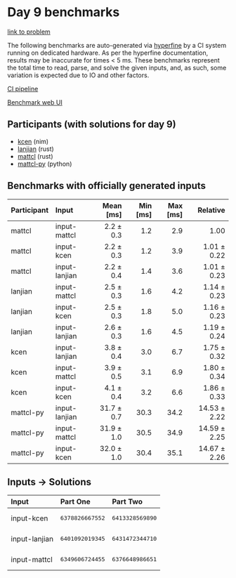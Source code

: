 # Day 9 benchmarks

[link to problem](https://adventofcode.com/2024/day/9)

The following benchmarks are auto-generated via
[hyperfine](https://github.com/sharkdp/hyperfine) by a CI system running on
dedicated hardware. As per the hyperfine documentation, results may be
inaccurate for times < 5 ms. These benchmarks represent the total time to read,
parse, and solve the given inputs, and, as such, some variation is expected due
to IO and other factors.

[CI pipeline](http://ci.papercode.net:8080/teams/main/pipelines/aoc2024)

[Benchmark web UI](https://aoc.ancalagon.black)


## Participants (with solutions for day 9)

- [kcen](https://github.com/kcen/aoc2024) (nim)
- [lanjian](https://github.com/lanjian/aoc-2024) (rust)
- [mattcl](https://github.com/mattcl/aoc2024) (rust)
- [mattcl-py](https://github.com/mattcl/aoc2024-py) (python)


## Benchmarks with officially generated inputs

| Participant | Input | Mean [ms] | Min [ms] | Max [ms] | Relative |
|:---|:---|---:|---:|---:|---:|
| mattcl | input-mattcl | 2.2 ± 0.3 | 1.2 | 2.9 | 1.00 |
| mattcl | input-kcen | 2.2 ± 0.3 | 1.2 | 3.9 | 1.01 ± 0.22 |
| mattcl | input-lanjian | 2.2 ± 0.4 | 1.4 | 3.6 | 1.01 ± 0.23 |
| lanjian | input-mattcl | 2.5 ± 0.3 | 1.6 | 4.2 | 1.14 ± 0.23 |
| lanjian | input-kcen | 2.5 ± 0.3 | 1.8 | 5.0 | 1.16 ± 0.23 |
| lanjian | input-lanjian | 2.6 ± 0.3 | 1.6 | 4.5 | 1.19 ± 0.24 |
| kcen | input-lanjian | 3.8 ± 0.4 | 3.0 | 6.7 | 1.75 ± 0.32 |
| kcen | input-mattcl | 3.9 ± 0.5 | 3.1 | 6.9 | 1.80 ± 0.34 |
| kcen | input-kcen | 4.1 ± 0.4 | 3.2 | 6.6 | 1.86 ± 0.33 |
| mattcl-py | input-lanjian | 31.7 ± 0.7 | 30.3 | 34.2 | 14.53 ± 2.22 |
| mattcl-py | input-mattcl | 31.9 ± 1.0 | 30.5 | 34.9 | 14.59 ± 2.25 |
| mattcl-py | input-kcen | 32.0 ± 1.0 | 30.4 | 35.1 | 14.67 ± 2.26 |


## Inputs -> Solutions

| Input | Part One | Part Two |
|:---|:---|:---|
|input-kcen|<pre>6378826667552</pre>|<pre>6413328569890</pre>|
|input-lanjian|<pre>6401092019345</pre>|<pre>6431472344710</pre>|
|input-mattcl|<pre>6349606724455</pre>|<pre>6376648986651</pre>|